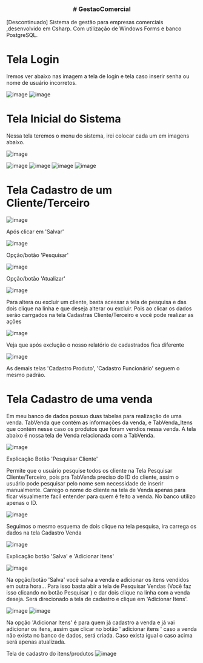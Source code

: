 <h3 align="center"> 
# GestaoComercial
</h3> 

<p align="justify" >
  
[Descontinuado] Sistema de gestão para empresas comerciais ,desenvolvido em Csharp. Com utilização de Windows Forms e banco PostgreSQL. 
</p>

<h1> Tela Login </h1> 
Iremos ver abaixo nas imagem a tela de login e tela caso inserir senha ou nome de usuário incorretos.
  
   ![image](https://user-images.githubusercontent.com/76081229/177779978-4b5b3b35-9bfe-4b8b-9261-6f1e1a680eba.png)
   ![image](https://user-images.githubusercontent.com/76081229/177780052-7641fa71-33ff-4e58-8238-c8b15de64f25.png)

<h1> Tela Inicial do Sistema </h1> 
Nessa tela teremos o menu do sistema, irei colocar cada um em imagens abaixo. 


  ![image](https://user-images.githubusercontent.com/76081229/177780243-f7056f2d-0e5b-420d-906c-5074c96dbee0.png)


![image](https://user-images.githubusercontent.com/76081229/177780275-3223fbf4-24fe-41f1-87ee-7de52b03d65c.png)
![image](https://user-images.githubusercontent.com/76081229/177780306-15291fd1-37ef-48b4-94c8-2a14366e7f68.png)
![image](https://user-images.githubusercontent.com/76081229/177780381-247a0a03-c69f-4645-82bb-ddb1f24326eb.png)
![image](https://user-images.githubusercontent.com/76081229/177780408-76a9bac8-4675-4644-8e2e-e34482cbdbfa.png)

<h1> Tela Cadastro de um Cliente/Terceiro </h1> 

  ![image](https://user-images.githubusercontent.com/76081229/177781474-1f678f5e-48c9-4006-9d01-a3fb2ee6cd41.png)

Após clicar em 'Salvar' 

![image](https://user-images.githubusercontent.com/76081229/177781657-ded81469-4470-4d6a-a3ed-10cd3c764f39.png)

Opção/botão 'Pesquisar'

![image](https://user-images.githubusercontent.com/76081229/177781780-57f0187b-4f87-458c-864c-f712ad2b98a0.png)

Opção/botão 'Atualizar'

![image](https://user-images.githubusercontent.com/76081229/177781896-3b8b9f85-c044-42e0-936c-9068ac6c0269.png)

Para altera ou excluir um cliente, basta acessar a tela de pesquisa e das dois clique na linha e que deseja alterar ou excluir. Pois ao clicar os dados serão carrgados na tela Cadastras Cliente/Terceiro e você pode realizar as ações 

![image](https://user-images.githubusercontent.com/76081229/177782222-708bf218-27e9-4260-9950-d859a64526f9.png)

Veja que após exclução o nosso relatório de cadastrados fica diferente 

![image](https://user-images.githubusercontent.com/76081229/177782394-c0c390f2-ea01-404a-a6be-ed555cd1f7d0.png)

As demais telas 'Cadastro Produto', 'Cadastro Funcionário' seguem o mesmo padrão.

<h1> Tela Cadastro de uma venda </h1> 

Em meu banco de dados possuo duas tabelas para realização de uma venda. TabVenda que contém as informações da venda, e TabVenda_Itens que contém nesse caso os produtos que foram vendios nessa venda. 
A tela abaixo é nossa tela de Venda relacionada com a TabVenda. 

![image](https://user-images.githubusercontent.com/76081229/177783096-7fef3f0c-3d5d-4434-86a0-8454f5952f35.png)

Explicação Botão 'Pesquisar Cliente' 

Permite que o usuário pesquise todos os cliente na Tela Pesquisar Cliente/Terceiro, pois pra TabVenda preciso do ID do cliente, assim o usuário pode pesquisar pelo nome sem necessidade de inserir manualmente. Carrego o nome do cliente na tela de Venda apenas para ficar visualmente facil entender para quem é feito a venda. No banco utilizo apenas o ID. 

![image](https://user-images.githubusercontent.com/76081229/177783803-9b22d0f6-9669-4b6b-90a3-f29facfdfb93.png)

Seguimos o mesmo esquema de dois clique na tela pesquisa, ira carrega os dados na tela Cadastro Venda

![image](https://user-images.githubusercontent.com/76081229/177784023-ce80ab40-00db-470b-a5ab-1df783bd8f6b.png)

Explicação botão 'Salva' e 'Adicionar Itens'

![image](https://user-images.githubusercontent.com/76081229/177784178-5c480fff-cef7-44a8-8fff-e5837a2f3f1d.png)

Na opção/botão 'Salva' você salva a venda e adicionar os itens vendidos em outra hora... Para isso basta abir a tela de Pesquisar Vendas (Você faz isso clicando no botão Pesquisar ) e dar dois clique na linha com a venda deseja. Será direcionado a tela de cadastro e clique em 'Adicionar Itens'.

 ![image](https://user-images.githubusercontent.com/76081229/177784650-0fcf53f7-fe10-4f51-be9b-3eb653790c5c.png)
 ![image](https://user-images.githubusercontent.com/76081229/177784780-d6db0dfb-4509-45ba-8662-16219498c3c8.png)

Na opção 'Adicionar Itens' é para quem já cadastro a venda e já vai adicionar os itens, assim que clicar no botão ' adicionar itens ' caso a venda não exista no banco de dados, será criada. Caso exista igual o caso acima será apenas atualizada. 

Tela de cadastro do itens/produtos 
![image](https://user-images.githubusercontent.com/76081229/177785205-75a44f14-31d7-475b-9e94-b987a5d2da36.png)

